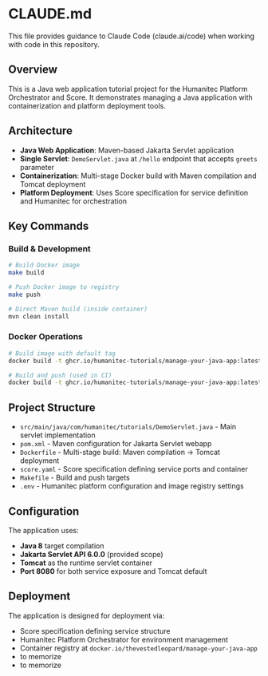 # CLAUDE.md

This file provides guidance to Claude Code (claude.ai/code) when working with code in this repository.

## Overview

This is a Java web application tutorial project for the Humanitec Platform Orchestrator and Score. It demonstrates managing a Java application with containerization and platform deployment tools.

## Architecture

- **Java Web Application**: Maven-based Jakarta Servlet application
- **Single Servlet**: `DemoServlet.java` at `/hello` endpoint that accepts `greets` parameter
- **Containerization**: Multi-stage Docker build with Maven compilation and Tomcat deployment
- **Platform Deployment**: Uses Score specification for service definition and Humanitec for orchestration

## Key Commands

### Build & Development
```bash
# Build Docker image
make build

# Push Docker image to registry
make push

# Direct Maven build (inside container)
mvn clean install
```

### Docker Operations
```bash
# Build image with default tag
docker build -t ghcr.io/humanitec-tutorials/manage-your-java-app:latest .

# Build and push (used in CI)
docker build -t ghcr.io/humanitec-tutorials/manage-your-java-app:latest --push .
```

## Project Structure

- `src/main/java/com/humanitec/tutorials/DemoServlet.java` - Main servlet implementation
- `pom.xml` - Maven configuration for Jakarta Servlet webapp
- `Dockerfile` - Multi-stage build: Maven compilation → Tomcat deployment
- `score.yaml` - Score specification defining service ports and container
- `Makefile` - Build and push targets
- `.env` - Humanitec platform configuration and image registry settings

## Configuration

The application uses:
- **Java 8** target compilation
- **Jakarta Servlet API 6.0.0** (provided scope)
- **Tomcat** as the runtime servlet container
- **Port 8080** for both service exposure and Tomcat default

## Deployment

The application is designed for deployment via:
- Score specification defining service structure
- Humanitec Platform Orchestrator for environment management
- Container registry at `docker.io/thevestedleopard/manage-your-java-app`
- to memorize
- to memorize